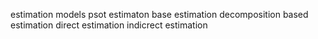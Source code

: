  estimation models 
 psot estimaton
 base estimation
 decomposition based estimation
	 direct estimation
	 indicrect estimation
